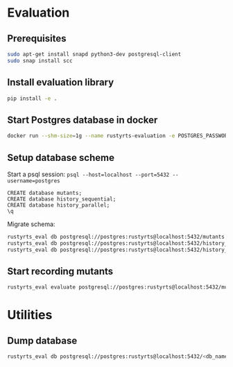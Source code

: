 # Evaluation

## Prerequisites
```bash
sudo apt-get install snapd python3-dev postgresql-client
sudo snap install scc
```

## Install evaluation library
```bash
pip install -e .
```

## Start Postgres database in docker
```bash
docker run --shm-size=1g --name rustyrts-evaluation -e POSTGRES_PASSWORD=rustyrts -p 5432:5432 -d postgres
```


## Setup database scheme
Start a psql session: `psql --host=localhost --port=5432 --username=postgres`
```postgresql
CREATE database mutants;
CREATE database history_sequential;
CREATE database history_parallel;
\q
```

Migrate schema:
```bash
rustyrts_eval db postgresql://postgres:rustyrts@localhost:5432/mutants migrate mutants  # adapt this to your db connection if necessary
rustyrts_eval db postgresql://postgres:rustyrts@localhost:5432/history_sequential migrate history sequential
rustyrts_eval db postgresql://postgres:rustyrts@localhost:5432/history_parallel migrate history parallel
```

## Start recording mutants
```bash
rustyrts_eval evaluate postgresql://postgres:rustyrts@localhost:5432/mutants mutants
```


# Utilities

## Dump database
```bash
rustyrts_eval db postgresql://postgres:rustyrts@localhost:5432/<db_name> dump <name>
```